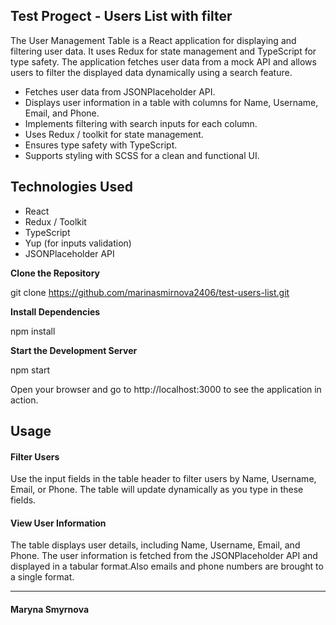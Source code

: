 ## Test Progect - Users List with filter

The User Management Table is a React application for displaying and filtering user data. It uses Redux for state management and TypeScript for type safety. The application fetches user data from a mock API and allows users to filter the displayed data dynamically using a search feature.

- Fetches user data from JSONPlaceholder API.
- Displays user information in a table with columns for Name, Username, Email, and Phone.
- Implements filtering with search inputs for each column.
- Uses Redux / toolkit for state management.
- Ensures type safety with TypeScript.
- Supports styling with SCSS for a clean and functional UI.

## Technologies Used

- React
- Redux / Toolkit
- TypeScript
- Yup (for inputs validation)
- JSONPlaceholder API


**Clone the Repository**

git clone https://github.com/marinasmirnova2406/test-users-list.git

**Install Dependencies**

npm install

**Start the Development Server**

npm start

Open your browser and go to http://localhost:3000 to see the application in action.

## Usage

#### Filter Users

Use the input fields in the table header to filter users by Name, Username, Email, or Phone. The table will update dynamically as you type in these fields.

#### View User Information

The table displays user details, including Name, Username, Email, and Phone. The user information is fetched from the JSONPlaceholder API and displayed in a tabular format.Also emails and phone numbers are brought to a single format.


_____________
#### Maryna Smyrnova